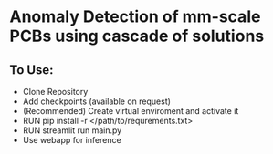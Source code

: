 # Anomaly Detection of mm-scale PCBs using cascade of solutions

## To Use:

* Clone Repository
* Add checkpoints (available on request)
* (Recommended) Create virtual enviroment and activate it
* RUN pip install -r </path/to/requrements.txt>
* RUN streamlit run main.py
* Use webapp for inference

